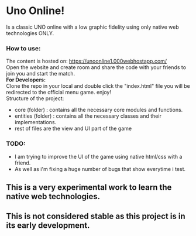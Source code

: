 # Uno Online!
Is a classic UNO online with a low graphic fidelity using only native web technologies ONLY.

### How to use:
The content is hosted on: https://unoonline1.000webhostapp.com/ \
Open the website and create room and share the code with your friends to join you and start the match. \
**For Developers:** \
Clone the repo in your local and double click the "index.html" file you will be redirected to the official menu game. enjoy! \
Structure of the project: 
* core (folder) : contains all the necessary core modules and functions.
* entities (folder) : contains all the necessary classes and their implementations.
* rest of files are the view and UI part of the game
### TODO:
* I am trying to improve the UI of the game using native html/css with a friend.
* As well as i'm fixing a huge number of bugs that show everytime i test. 
## This is a very experimental work to learn the native web technologies.
## This is not considered stable as this project is in its early development.
